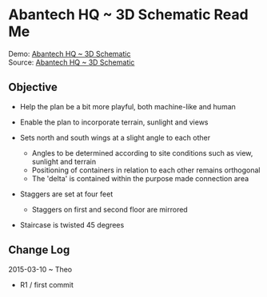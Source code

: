 Abantech HQ ~ 3D Schematic Read Me
===

Demo: [Abantech HQ ~ 3D Schematic]( http://abantech.github.io/interaction-studies/abantech-hq/r1/abantech-hq.html )  
Source: [Abantech HQ ~ 3D Schematic]( http://github.com/abantech/interaction-studies/abantech-hq/r1/abantech-hq.html )


## Objective

* Help the plan be a bit more playful, both machine-like and human
* Enable the plan to incorporate terrain, sunlight and views

* Sets north and south wings at a slight angle to each other
	* Angles to be determined according to site conditions such as view, sunlight and terrain
	* Positioning of containers in relation to each other remains orthogonal
	* The 'delta' is contained within the purpose made connection area

* Staggers are set at four feet
	* Staggers on first and second floor are mirrored

* Staircase is twisted 45 degrees

## Change Log

2015-03-10 ~ Theo

* R1 / first commit 